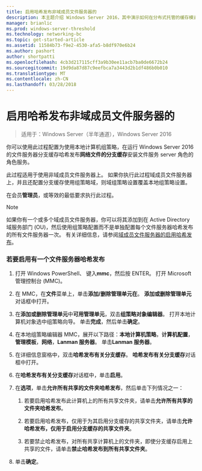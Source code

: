 ```yaml
---
title: 启用哈希发布非域成员文件服务器的
description: 本主题介绍 Windows Server 2016，其中演示如何在分布式托管的缓存模式优化分支机构中 WAN 带宽使用量部署分支缓存分支缓存部署指南中
manager: brianlic
ms.prod: windows-server-threshold
ms.technology: networking-bc
ms.topic: get-started-article
ms.assetid: 11584b73-f9e2-4530-afa5-b8df970e6b24
ms.author: pashort
author: shortpatti
ms.openlocfilehash: 4cb3d217115cff3a9b30ee11acb7ba0de6672b24
ms.sourcegitcommit: 19d9da87d87c9eefbca7a3443d2b1df486b0b010
ms.translationtype: MT
ms.contentlocale: zh-CN
ms.lasthandoff: 03/28/2018
---
```

# <a name="enable-hash-publication-for-non-domain-member-file-servers"></a>启用哈希发布非域成员文件服务器的

>适用于：Windows Server（半年通道），Windows Server 2016

你可以使用此过程配置为使用本地计算机组策略，在运行 Windows Server 2016 的文件服务器分支缓存哈希发布**网络文件的分支缓存**安装文件服务 server 角色的角色服务。  
  
此过程适用于使用非域成员文件服务器上。 如果你执行此过程域成员文件服务器上，并且还配置分支缓存使用组策略域，则域组策略设置覆盖本地组策略设置。  
  
在会员**管理员**，或等效的最低要求执行此过程。  
  
> [!NOTE]  
> 如果你有一个或多个域成员文件服务器，你可以将其添加到在 Active Directory 域服务部门 (OU)，然后使用组策略配置而不是单独配置每个文件服务器哈希发布的所有文件服务器一次。 有关详细信息，请参阅[域成员文件服务器的启用哈希发布](../../branchcache/deploy/Enable-Hash-Publication-for-Domain-Member-File-Servers.md)。  
  
### <a name="to-enable-hash-publication-for-one-file-server"></a>若要启用有一个文件服务器哈希发布  
  
1.  打开 Windows PowerShell、 键入**mmc**，然后按 ENTER。 打开 Microsoft 管理控制台 (MMC)。  
  
2.  在 MMC，在**文件**菜单上，单击**添加/删除管理单元在**。 **添加或删除管理单元**对话框中打开。  
  
3.  在**添加或删除管理单元**中**可用管理单元**，双击**组策略对象编辑器**。 打开本地计算机对象选中组策略向导。 单击**完成**，然后单击**确定**。  
  
4.  在本地组策略编辑器 MMC，展开以下路径：**本地计算机策略**，**计算机配置**，**管理模板**，**网络**，**Lanman 服务器**。 单击**Lanman 服务器**。  
  
5.  在详细信息窗格中，双击**哈希发布有关分支缓存**。 **哈希发布有关分支缓存**对话框中打开。  
  
6.  在**哈希发布有关分支缓存**对话框中，单击**启用**。  
  
7.  在**选项**，单击**允许所有共享的文件夹哈希发布**，然后单击下列情况之一：  
  
    1.  若要启用哈希发布此计算机上的所有共享文件夹，请单击**允许所有共享的文件夹哈希发布**。  
  
    2.  若要启用哈希发布，仅用于为其启用分支缓存的共享文件夹，请单击**允许哈希发布，仅用于启用分支缓存的共享文件夹**。  
  
    3.  若要禁止哈希发布，对所有共享计算机上的文件夹，即使分支缓存启用上共享的文件，请单击**禁止哈希发布到所有共享文件夹**。  
  
8.  单击**确定**。  
  


